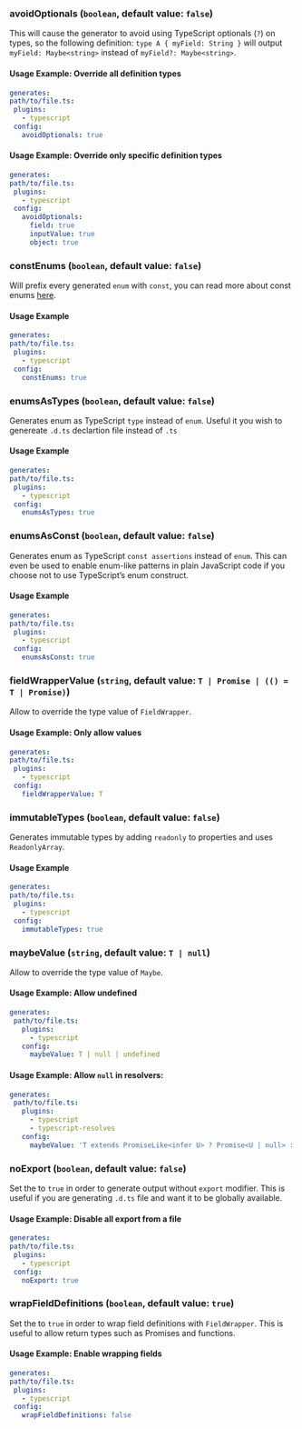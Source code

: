
### avoidOptionals (`boolean`, default value: `false`)

This will cause the generator to avoid using TypeScript optionals (`?`) on types, so the following definition: `type A { myField: String }` will output `myField: Maybe<string>` instead of `myField?: Maybe<string>`.


#### Usage Example: Override all definition types

```yml
generates:
path/to/file.ts:
 plugins:
   - typescript
 config:
   avoidOptionals: true
```

#### Usage Example: Override only specific definition types

```yml
generates:
path/to/file.ts:
 plugins:
   - typescript
 config:
   avoidOptionals:
     field: true
     inputValue: true
     object: true
```

### constEnums (`boolean`, default value: `false`)

Will prefix every generated `enum` with `const`, you can read more about const enums [here](https://www.typescriptlang.org/docs/handbook/enums.html).


#### Usage Example

```yml
generates:
path/to/file.ts:
 plugins:
   - typescript
 config:
   constEnums: true
```

### enumsAsTypes (`boolean`, default value: `false`)

Generates enum as TypeScript `type` instead of `enum`. Useful it you wish to genereate `.d.ts` declartion file instead of `.ts`


#### Usage Example

```yml
generates:
path/to/file.ts:
 plugins:
   - typescript
 config:
   enumsAsTypes: true
```

### enumsAsConst (`boolean`, default value: `false`)

Generates enum as TypeScript `const assertions` instead of `enum`. This can even be used to enable enum-like patterns in plain JavaScript code if you choose not to use TypeScript’s enum construct.


#### Usage Example

```yml
generates:
path/to/file.ts:
 plugins:
   - typescript
 config:
   enumsAsConst: true
```

### fieldWrapperValue (`string`, default value: `T | Promise | (() = T | Promise)`)

Allow to override the type value of `FieldWrapper`.


#### Usage Example: Only allow values

```yml
generates:
path/to/file.ts:
 plugins:
   - typescript
 config:
   fieldWrapperValue: T
```

### immutableTypes (`boolean`, default value: `false`)

Generates immutable types by adding `readonly` to properties and uses `ReadonlyArray`.


#### Usage Example

```yml
generates:
path/to/file.ts:
 plugins:
   - typescript
 config:
   immutableTypes: true
```

### maybeValue (`string`, default value: `T | null`)

Allow to override the type value of `Maybe`.


#### Usage Example: Allow undefined

```yml
generates:
 path/to/file.ts:
   plugins:
     - typescript
   config:
     maybeValue: T | null | undefined
```
#### Usage Example: Allow `null` in resolvers:

```yml
generates:
 path/to/file.ts:
   plugins:
     - typescript
     - typescript-resolves
   config:
     maybeValue: 'T extends PromiseLike<infer U> ? Promise<U | null> : T | null'
```

### noExport (`boolean`, default value: `false`)

Set the to `true` in order to generate output without `export` modifier. This is useful if you are generating `.d.ts` file and want it to be globally available.


#### Usage Example: Disable all export from a file

```yml
generates:
path/to/file.ts:
 plugins:
   - typescript
 config:
   noExport: true
```

### wrapFieldDefinitions (`boolean`, default value: `true`)

Set the to `true` in order to wrap field definitions with `FieldWrapper`. This is useful to allow return types such as Promises and functions.


#### Usage Example: Enable wrapping fields

```yml
generates:
path/to/file.ts:
 plugins:
   - typescript
 config:
   wrapFieldDefinitions: false
```